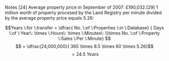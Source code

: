 Notes
[24]  Average property price in September of 2007: £190,032.[29]  1 million worth of property procesed by the Land Registry per minute divided by the average property price equals 5.26:

$$Years \:for \:transfer = \dfrac{ No. \:of \:Properties \:in \:Database} { Days \:of \:Year\: \times \:Hours\: \times \:Minutes\: \\\times No. \:of \:Property \:Sales \:Per \:Minute} $$
$$ = \dfrac{24,000,000}{ 365 \times 8.5 \times 60 \times 5.26}$$
$$ = {24.5 \:Years}$$
